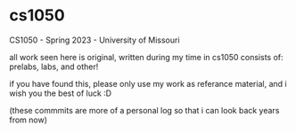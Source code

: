 # cs1050
CS1050 - Spring 2023 - University of Missouri

all work seen here is original, written during my time in cs1050
consists of: prelabs, labs, and other!

if you have found this, please only use my work as referance material, and i wish you the best of luck :D

  (these commmits are more of a personal log so that i can look back years from now)
